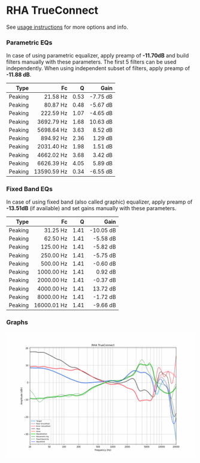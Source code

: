 # RHA TrueConnect
See [usage instructions](https://github.com/jaakkopasanen/AutoEq#usage) for more options and info.

### Parametric EQs
In case of using parametric equalizer, apply preamp of **-11.70dB** and build filters manually
with these parameters. The first 5 filters can be used independently.
When using independent subset of filters, apply preamp of **-11.88 dB**.

| Type    | Fc          |    Q | Gain     |
|--------:|------------:|-----:|---------:|
| Peaking | 21.58 Hz    | 0.53 | -7.75 dB |
| Peaking | 80.87 Hz    | 0.48 | -5.67 dB |
| Peaking | 222.59 Hz   | 1.07 | -4.65 dB |
| Peaking | 3692.79 Hz  | 1.68 | 10.63 dB |
| Peaking | 5698.64 Hz  | 3.63 | 8.52 dB  |
| Peaking | 894.92 Hz   | 2.36 | 1.29 dB  |
| Peaking | 2031.40 Hz  | 1.98 | 1.51 dB  |
| Peaking | 4662.02 Hz  | 3.68 | 3.42 dB  |
| Peaking | 6626.39 Hz  | 4.05 | 5.89 dB  |
| Peaking | 13590.59 Hz | 0.34 | -6.55 dB |

### Fixed Band EQs
In case of using fixed band (also called graphic) equalizer, apply preamp of **-13.51dB**
(if available) and set gains manually with these parameters.

| Type    | Fc          |    Q | Gain      |
|--------:|------------:|-----:|----------:|
| Peaking | 31.25 Hz    | 1.41 | -10.05 dB |
| Peaking | 62.50 Hz    | 1.41 | -5.58 dB  |
| Peaking | 125.00 Hz   | 1.41 | -5.82 dB  |
| Peaking | 250.00 Hz   | 1.41 | -5.75 dB  |
| Peaking | 500.00 Hz   | 1.41 | -0.60 dB  |
| Peaking | 1000.00 Hz  | 1.41 | 0.92 dB   |
| Peaking | 2000.00 Hz  | 1.41 | -0.37 dB  |
| Peaking | 4000.00 Hz  | 1.41 | 13.72 dB  |
| Peaking | 8000.00 Hz  | 1.41 | -1.72 dB  |
| Peaking | 16000.01 Hz | 1.41 | -9.66 dB  |

### Graphs
![](./RHA%20TrueConnect.png)